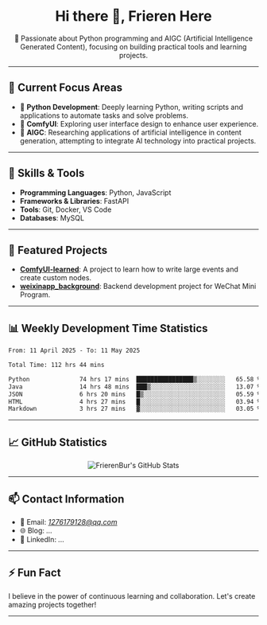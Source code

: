 <h1 align="center">Hi there 👋, Frieren Here</h1>

<p align="center">
  🎯 Passionate about Python programming and AIGC (Artificial Intelligence Generated Content), focusing on building practical tools and learning projects.
</p>

---

## 🧠 Current Focus Areas

- 🐍 **Python Development**: Deeply learning Python, writing scripts and applications to automate tasks and solve problems.
- 🧩 **ComfyUI**: Exploring user interface design to enhance user experience.
- 🤖 **AIGC**: Researching applications of artificial intelligence in content generation, attempting to integrate AI technology into practical projects.

---

## 🔧 Skills & Tools

- **Programming Languages**: Python, JavaScript
- **Frameworks & Libraries**: FastAPI
- **Tools**: Git, Docker, VS Code
- **Databases**: MySQL

---

## 📂 Featured Projects

- [**ComfyUI-learned**](https://github.com/FrierenBur/ComfyUI-learned): A project to learn how to write large events and create custom nodes.
- [**weixinapp_background**](https://github.com/FrierenBur/weixinapp_background): Backend development project for WeChat Mini Program.

---

## 📊 Weekly Development Time Statistics
<!--START_SECTION:waka-->

```txt
From: 11 April 2025 - To: 11 May 2025

Total Time: 112 hrs 44 mins

Python              74 hrs 17 mins  ████████████████▒░░░░░░░░   65.58 %
Java                14 hrs 48 mins  ███▒░░░░░░░░░░░░░░░░░░░░░   13.07 %
JSON                6 hrs 20 mins   █▒░░░░░░░░░░░░░░░░░░░░░░░   05.59 %
HTML                4 hrs 27 mins   █░░░░░░░░░░░░░░░░░░░░░░░░   03.94 %
Markdown            3 hrs 27 mins   ▓░░░░░░░░░░░░░░░░░░░░░░░░   03.05 %
```

<!--END_SECTION:waka-->



---

## 📈 GitHub Statistics

<p align="center">
  <img src="https://github-readme-stats.vercel.app/api?username=FrierenBur&show_icons=true&theme=radical" alt="FrierenBur's GitHub Stats" />
</p>

---

## 📫 Contact Information

- 📧 Email: *1276179128@qq.com*
- 🌐 Blog: *...*
- 💼 LinkedIn: *...*

---

## ⚡ Fun Fact

I believe in the power of continuous learning and collaboration. Let's create amazing projects together!

---
